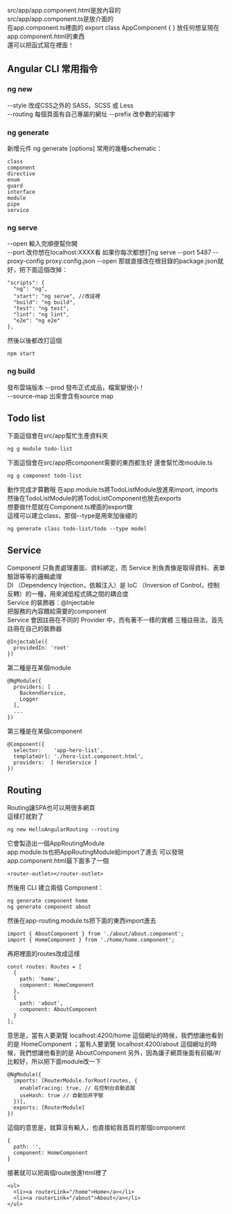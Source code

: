 src/app/app.component.html是放內容的  
src/app/app.component.ts是放介面的  
在app.component.ts裡面的
    export class AppComponent {
    }
放任何想呈現在app.component.html的東西  
還可以把函式寫在裡面！  
## Angular CLI 常用指令
### ng new
--style 改成CSS之外的 SASS、SCSS 或 Less  
--routing 每個頁面有自己專屬的網址
--prefix  改參數的前綴字  
### ng generate
新增元件
    ng generate <schematic> [options]
常用的幾種schematic：

    class
    component
    directive
    enum
    guard
    interface
    module
    pipe
    service
### ng serve
--open 輸入完順便幫你開  
--port 改你想在localhost:XXXX看
如果你每次都想打ng serve --port 5487 --proxy-config proxy.config.json --open
那就直接改在根目錄的package.json就好，把下面這個改掉：
    
    "scripts": {
      "ng": "ng",
      "start": "ng serve", //改這裡
      "build": "ng build",
      "test": "ng test",
      "lint": "ng lint",
      "e2e": "ng e2e"
    },
然後以後都改打這個

    npm start
### ng build
發布雲端版本
--prod 發布正式成品，檔案變很小！  
--source-map 出來會含有source map  
## Todo list
下面這個會在src/app幫忙生產資料夾  

    ng g module todo-list
下面這個會在src/app把component需要的東西都生好
還會幫忙改module.ts 

    ng g component todo-list
動作完成才算數哦
在app.module.ts將TodoListModule放進來import, imports  
然後在TodoListModule的將TodoListComponent也放去exports  
想要做什麼就在Component.ts裡面的export做  
這樣可以建立class，那個--type是用來加後綴的  

    ng generate class todo-list/todo --type model
## Service
Component 只負責處理畫面、資料綁定，而 Service 則負責像是取得資料、表單驗證等等的邏輯處理  
DI （Dependency Injection，依賴注入）是 IoC （Inversion of Control，控制反轉）的一種，用來減低程式碼之間的耦合度  
Service 的裝飾器：@Injectable  
把服務的內容餵給需要的component  
Service 會因註冊在不同的 Provider 中，而有著不一樣的實體
三種註冊法，首先註冊在自己的裝飾器  

    @Injectable({
      providedIn: 'root'
    })
第二種是在某個module  

    @NgModule({
      providers: [
        BackendService,
        Logger
      ],
      ...
    })
第三種是在某個component

    @Component({
      selector:    'app-hero-list',
      templateUrl: './hero-list.component.html',
      providers:  [ HeroService ]
    })
## Routing
Routing讓SPA也可以用很多網頁  
這樣打就對了  

    ng new HelloAngularRouting --routing
它會製造出一個AppRoutingModule  
app.module.ts也把AppRoutingModule給import了進去
可以發現app.component.html最下面多了一個

    <router-outlet></router-outlet>
然後用 CLI 建立兩個 Component：

    ng generate component home
    ng generate component about
然後在app-routing.module.ts把下面的東西import進去

    import { AboutComponent } from './about/about.component';
    import { HomeComponent } from './home/home.component';
再把裡面的routes改成這樣

    const routes: Routes = [
      {
        path: 'home',
        component: HomeComponent
      },
      {
        path: 'about',
        component: AboutComponent
      }
    ];
意思是，當有人要瀏覽 localhost:4200/home 這個網址的時候，我們想讓他看到的是 HomeComponent ；當有人要瀏覽 localhost:4200/about 這個網址的時候，我們想讓他看到的是 AboutComponent
另外，因為讓子網頁後面有前綴/#/比較好，所以把下面module改一下

    @NgModule({
      imports: [RouterModule.forRoot(routes, {
        enableTracing: true, // 在控制台自動追蹤
        useHash: true // 自動加井字號
      })],
      exports: [RouterModule]
    })
這個的意思是，就算沒有輸入，也直接給我首頁的那個component

    { 
      path: '',
      component: HomeComponent
    }
接著就可以把兩個route放進html裡了
    
    <ul>
      <li><a routerLink="/home">Home</a></li>
      <li><a routerLink="/about">About</a></li>
    </ul>
    
    



